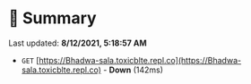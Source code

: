 # 📖 Summary
Last updated: **8/12/2021, 5:18:57 AM**

- `GET` [https://Bhadwa-sala.toxicblte.repl.co](https://Bhadwa-sala.toxicblte.repl.co) - **Down** (142ms)
